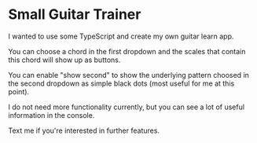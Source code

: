 # Small Guitar Trainer

I wanted to use some TypeScript and create my own guitar learn app.

You can choose a chord in the first dropdown and the scales that contain this chord will show up as buttons.

You can enable "show second" to show the underlying pattern choosed in the second dropdown as simple black dots (most useful for me at this point).

I do not need more functionality currently,
but you can see a lot of useful information in the console.

Text me if you're interested in further features.

